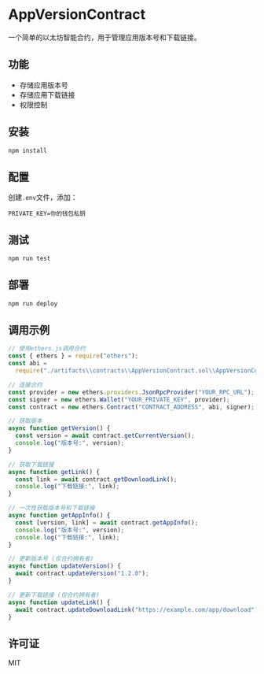 # AppVersionContract

一个简单的以太坊智能合约，用于管理应用版本号和下载链接。

## 功能

- 存储应用版本号
- 存储应用下载链接
- 权限控制

## 安装

```bash
npm install
```

## 配置

创建`.env`文件，添加：

```
PRIVATE_KEY=你的钱包私钥
```

## 测试

```bash
npm run test
```

## 部署

```bash
npm run deploy
```

## 调用示例

```javascript
// 使用ethers.js调用合约
const { ethers } = require("ethers");
const abi =
  require("./artifacts\\contracts\\AppVersionContract.sol\\AppVersionContract.json").abi;

// 连接合约
const provider = new ethers.providers.JsonRpcProvider("YOUR_RPC_URL");
const signer = new ethers.Wallet("YOUR_PRIVATE_KEY", provider);
const contract = new ethers.Contract("CONTRACT_ADDRESS", abi, signer);

// 获取版本
async function getVersion() {
  const version = await contract.getCurrentVersion();
  console.log("版本号:", version);
}

// 获取下载链接
async function getLink() {
  const link = await contract.getDownloadLink();
  console.log("下载链接:", link);
}

// 一次性获取版本号和下载链接
async function getAppInfo() {
  const [version, link] = await contract.getAppInfo();
  console.log("版本号:", version);
  console.log("下载链接:", link);
}

// 更新版本号 (仅合约拥有者)
async function updateVersion() {
  await contract.updateVersion("1.2.0");
}

// 更新下载链接 (仅合约拥有者)
async function updateLink() {
  await contract.updateDownloadLink("https://example.com/app/download");
}
```

## 许可证

MIT
